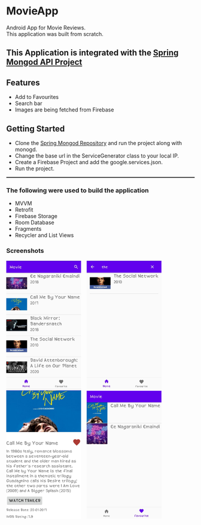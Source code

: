 # MovieApp
Android App for Movie Reviews.      
This application was built from scratch.  

## This Application is integrated with the [Spring Mongod API Project](https://github.com/yash-k9/spring-boot-mongodb-movieAPI)

## Features
- Add to Favourites
- Search bar
- Images are being fetched from Firebase

<!-- GETTING STARTED -->
## Getting Started
- Clone the [Spring Mongod Repository](https://github.com/yash-k9/spring-boot-mongodb-movieAPI) and run the project along with monogd.
- Change the base url in the ServiceGenerator class to your local IP.
- Create a Firebase Project and add the google.services.json.   
- Run the project.   

<hr style="border:1px solid gray"> </hr>


### The following were used to build the application
* MVVM
* Retrofit
* Firebase Storage
* Room Database
* Fragments
* Recycler and List Views

<!-- Screenshots -->
### Screenshots
<img src="https://github.com/yash-k9/MovieApp/blob/main/images/movie_list.jpg" width="200"> &ensp; 
<img src="https://github.com/yash-k9/MovieApp/blob/main/images/search.jpg" width="200"> &ensp;
<img src="https://github.com/yash-k9/MovieApp/blob/main/images/movie_info.jpg" width="200"> &ensp;
<img src="https://github.com/yash-k9/MovieApp/blob/main/images/favourites.jpg" width="200">
